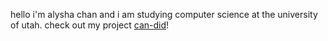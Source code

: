hello i'm alysha chan and i am studying computer science at the university of utah.
check out my project [can-did](https://github.com/alyshachan/can-did)!

<!---
alyshachan/alyshachan is a ✨ special ✨ repository because its `README.md` (this file) appears on your GitHub profile.
You can click the Preview link to take a look at your changes.
--->

